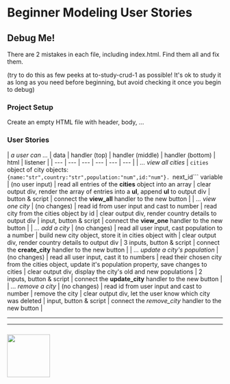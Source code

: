 # Beginner Modeling User Stories

## Debug Me!

There are 2 mistakes in each file, including index.html.  Find them all and fix them.

(try to do this as few peeks at to-study-crud-1 as possible! It's ok to study it as long as you need before beginning, but avoid checking it once you begin to debug)

### Project Setup

Create an empty HTML file  with header, body, ...

### User Stories

| _a user can ..._ | data | handler (top) | handler (middle) | handler (bottom) | html |  listener |
| --- | --- | --- | --- | --- | --- |
| _... view all cities_ | ```cities``` object of city objects: ```{name:"str",country:"str",population:"num",id:"num"}. ```next_id``` variable | (no user input)  | read all entries of the __cities__ object into an array | clear output div, render the array of entries into a __ul__,  append __ul__ to output div | button & script |  connect the __view\_all__ handler to the new button |
| _... view one city_ |  (no changes) | read id from user input and cast to number  | read city from the cities object by id | clear output div, render country details to output div | input, button & script | connect the __view\_one__ handler to the new button |
| _... add a city_ |  (no changes) | read all user input, cast population to a number | build new city object, store it in cities object with | clear output div, render country details to output div | 3  inputs, button &  script | connect the __create\_city__ handler to the new button |
| _... update a city's population_ |  (no changes) | read all user input, cast it to numbers  | read their chosen city from the cities object, update it's population property, save changes to cities | clear output div, display the city's old and new populations |  2  inputs, button &  script |  connect the __update\_city__ handler to the new button |
| _... remove a city_ |   (no changes) | read id from user input and cast to number  | remove the city  | clear output div, let the user know which city was deleted | input, button & script |  connect the _remove\_city_ handler to the new button |


___
___
### <a href="https://hackyourfuture.be" target="_blank"><img src="https://pbs.twimg.com/profile_images/984474625009741824/Bs_qKx6-_400x400.jpg" width="100" height="100"></img></a>
